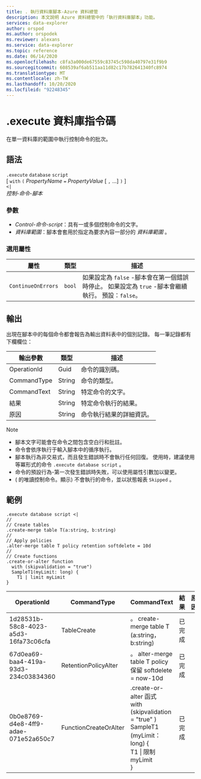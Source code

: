 ```yaml
---
title: . 執行資料庫腳本-Azure 資料總管
description: 本文說明 Azure 資料總管中的「執行資料庫腳本」功能。
services: data-explorer
author: orspod
ms.author: orspodek
ms.reviewer: alexans
ms.service: data-explorer
ms.topic: reference
ms.date: 06/14/2020
ms.openlocfilehash: c8fa3a000de67559c83745c598da40797e31f9b9
ms.sourcegitcommit: 608539af6ab511aa11d82c17b782641340fc8974
ms.translationtype: MT
ms.contentlocale: zh-TW
ms.lasthandoff: 10/20/2020
ms.locfileid: "92248345"
---
```

# <a name="execute-database-script"></a>.execute 資料庫指令碼

在單一資料庫的範圍中執行控制命令的批次。

## <a name="syntax"></a>語法

`.execute` `database` `script`  
[ `with` `(` *PropertyName* `=` *PropertyValue* [ `,` ...] `)` ]   
`<|`  
 *控制-命令-腳本*

### <a name="parameters"></a>參數

* *Control-命令-script*：具有一或多個控制命令的文字。
* *資料庫範圍*：腳本會套用於指定為要求內容一部分的 *資料庫範圍* 。

### <a name="optional-properties"></a>選用屬性

| 屬性            | 類型            | 描述                          |
|---------------------|-----------------|---------------------------------------------------------------------------------------------------|
| `ContinueOnErrors`            | `bool`        | 如果設定為 `false` -腳本會在第一個錯誤時停止。 如果設定為 `true` -腳本會繼續執行。 預設：`false`。 |

## <a name="output"></a>輸出

出現在腳本中的每個命令都會報告為輸出資料表中的個別記錄。 每一筆記錄都有下欄欄位：

|輸出參數 |類型 |描述
|---|---|--- 
|OperationId  |Guid |命令的識別碼。
|CommandType  |String |命令的類型。
|CommandText  |String |特定命令的文字。
|結果|String|特定命令執行的結果。
|原因|String|命令執行結果的詳細資訊。

>[!NOTE]
>* 腳本文字可能會在命令之間包含空白行和批註。
>* 命令會依序執行于輸入腳本中的循序執行。
>* 腳本執行為非交易式，而且發生錯誤時不會執行任何回復。 使用時，建議使用等冪形式的命令 `.execute database script` 。
>* 命令的預設行為-第一次發生錯誤時失敗，可以使用屬性引數加以變更。
>*  ( 的唯讀控制命令。顯示) 不會執行的命令，並以狀態報表 `Skipped` 。

## <a name="example"></a>範例

```kusto
.execute database script <|
//
// Create tables
.create-merge table T(a:string, b:string)
//
// Apply policies
.alter-merge table T policy retention softdelete = 10d 
//
// Create functions
.create-or-alter function
  with (skipvalidation = "true") 
  SampleT1(myLimit: long) { 
    T1 | limit myLimit
}
```

|OperationId|CommandType|CommandText|結果|原因|
|---|---|---|---|---|
|1d28531b-58c8-4023-a5d3-16fa73c06cfa|TableCreate|。 create-merge table T (a:string，b:string) |已完成||
|67d0ea69-baa4-419a-93d3-234c03834360|RetentionPolicyAlter|。 alter-merge table T policy 保留 softdelete = now-10d|已完成||
|0b0e8769-d4e8-4ff9-adae-071e52a650c7|FunctionCreateOrAlter|.create-or-alter 函式<br>with (skipvalidation = "true" ) <br>SampleT1 (myLimit： long) {<br>T1 \| 限制 myLimit<br>}|已完成||
